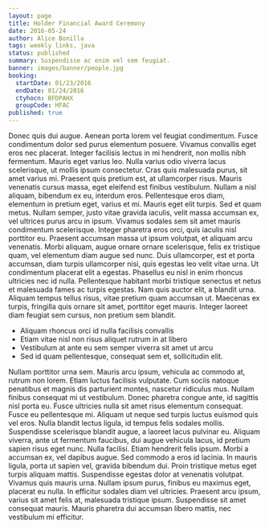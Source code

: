 ```yaml
---
layout: page
title: Holder Financial Award Ceremony
date: 2016-05-24
author: Alice Bonilla
tags: weekly links, java
status: published
summary: Suspendisse ac enim vel sem feugiat.
banner: images/banner/people.jpg
booking:
  startDate: 01/23/2016
  endDate: 01/24/2016
  ctyhocn: BFDPAHX
  groupCode: HFAC
published: true
---
```

Donec quis dui augue. Aenean porta lorem vel feugiat condimentum. Fusce condimentum dolor sed purus elementum posuere. Vivamus convallis eget eros nec placerat. Integer facilisis lectus in mi hendrerit, non mollis nibh fermentum. Mauris eget varius leo. Nulla varius odio viverra lacus scelerisque, ut mollis ipsum consectetur. Cras quis malesuada purus, sit amet varius mi. Praesent quis pretium est, at ullamcorper risus. Mauris venenatis cursus massa, eget eleifend est finibus vestibulum. Nullam a nisl aliquam, bibendum ex eu, interdum eros.
Pellentesque eros diam, elementum in pretium eget, varius et mi. Mauris eget elit turpis. Sed et quam metus. Nullam semper, justo vitae gravida iaculis, velit massa accumsan ex, vel ultrices purus arcu in ipsum. Vivamus sodales sem sit amet mauris condimentum scelerisque. Integer pharetra eros orci, quis iaculis nisl porttitor eu. Praesent accumsan massa ut ipsum volutpat, et aliquam arcu venenatis. Morbi aliquam, augue ornare ornare scelerisque, felis ex tristique quam, vel elementum diam augue sed nunc. Duis ullamcorper, est et porta accumsan, diam turpis ullamcorper nisi, quis egestas leo velit vitae urna. Ut condimentum placerat elit a egestas. Phasellus eu nisl in enim rhoncus ultricies nec id nulla. Pellentesque habitant morbi tristique senectus et netus et malesuada fames ac turpis egestas. Nam quis auctor elit, a blandit urna. Aliquam tempus tellus risus, vitae pretium quam accumsan ut. Maecenas ex turpis, fringilla quis ornare sit amet, porttitor eget mauris. Integer laoreet diam feugiat sem cursus, non pretium sem blandit.

* Aliquam rhoncus orci id nulla facilisis convallis
* Etiam vitae nisl non risus aliquet rutrum in at libero
* Vestibulum at ante eu sem semper viverra sit amet ut arcu
* Sed id quam pellentesque, consequat sem et, sollicitudin elit.

Nullam porttitor urna sem. Mauris arcu ipsum, vehicula ac commodo at, rutrum non lorem. Etiam luctus facilisis vulputate. Cum sociis natoque penatibus et magnis dis parturient montes, nascetur ridiculus mus. Nullam finibus consequat mi ut vestibulum. Donec pharetra congue ante, id sagittis nisl porta eu. Fusce ultricies nulla sit amet risus elementum consequat. Fusce eu pellentesque mi. Aliquam ut neque sed turpis luctus euismod quis vel eros. Nulla blandit lectus ligula, id tempus felis sodales mollis. Suspendisse scelerisque blandit augue, a laoreet lacus pulvinar eu. Aliquam viverra, ante ut fermentum faucibus, dui augue vehicula lacus, id pretium sapien risus eget nunc. Nulla facilisi. Etiam hendrerit felis ipsum. Morbi a accumsan ex, vel dapibus augue.
Sed commodo a eros id lacinia. In mauris ligula, porta ut sapien vel, gravida bibendum dui. Proin tristique metus eget turpis aliquam mattis. Suspendisse egestas dolor at venenatis volutpat. Vivamus quis mauris urna. Nullam ipsum purus, finibus eu maximus eget, placerat eu nulla. In efficitur sodales diam vel ultricies. Praesent arcu ipsum, varius sit amet felis at, malesuada tristique ipsum. Suspendisse sit amet consequat mauris. Mauris pharetra dui accumsan libero mattis, nec vestibulum mi efficitur.
